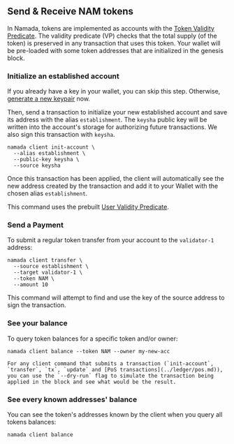 ## Send & Receive NAM tokens

In Namada, tokens are implemented as accounts with the [Token Validity Predicate](https://github.com/anoma/namada/blob/namada/wasm/wasm_source/src/vp_token.rs). The validity predicate (VP) checks that the total supply (of the token) is preserved in any transaction that uses this token. Your wallet will be pre-loaded with some token addresses that are initialized in the genesis block.

### Initialize an established account

If you already have a key in your wallet, you can skip this step. Otherwise, [generate a new keypair](./an-introduction-to-namada-addresses.md#generate-a-keypair) now.

Then, send a transaction to initialize your new established account and save its address with the alias `establishment`. The `keysha` public key will be written into the account's storage for authorizing future transactions. We also sign this transaction with `keysha`.

```shell
namada client init-account \
  --alias establishment \
  --public-key keysha \
  --source keysha
```

Once this transaction has been applied, the client will automatically see the new address created by the transaction and add it to your Wallet with the chosen alias `establishment`.

This command uses the prebuilt [User Validity Predicate](https://github.com/anoma/namada/blob/namada/wasm/wasm_source/src/vp_token.rs).

### Send a Payment

To submit a regular token transfer from your account to the `validator-1` address:

```shell
namada client transfer \
  --source establishment \
  --target validator-1 \
  --token NAM \
  --amount 10
```

This command will attempt to find and use the key of the source address to sign the transaction.

### See your balance

To query token balances for a specific token and/or owner:

```shell
namada client balance --token NAM --owner my-new-acc
```

```admonish note
For any client command that submits a transaction (`init-account`, `transfer`, `tx`, `update` and [PoS transactions](../ledger/pos.md)), you can use the `--dry-run` flag to simulate the transaction being applied in the block and see what would be the result.

```

### See every known addresses' balance

You can see the token's addresses known by the client when you query all tokens balances:

```shell
namada client balance
```